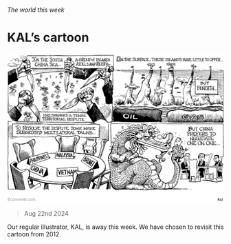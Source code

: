 ###### The world this week

# KAL’s cartoon 

#####  

![image](images/20240824_WWD000.png) 

> Aug 22nd 2024 

Our regular illustrator, KAL, is away this week. We have chosen to revisit this cartoon from 2012.







